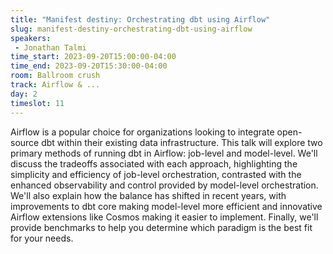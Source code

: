 ```yaml
---
title: "Manifest destiny: Orchestrating dbt using Airflow"
slug: manifest-destiny-orchestrating-dbt-using-airflow
speakers:
 - Jonathan Talmi
time_start: 2023-09-20T15:00:00-04:00
time_end: 2023-09-20T15:30:00-04:00
room: Ballroom crush
track: Airflow & ...
day: 2
timeslot: 11
---
```


Airflow is a popular choice for organizations looking to integrate open-source dbt within their existing data infrastructure. This talk will explore two primary methods of running dbt in Airflow: job-level and model-level. We'll discuss the tradeoffs associated with each approach, highlighting the simplicity and efficiency of job-level orchestration, contrasted with the enhanced observability and control provided by model-level orchestration. We'll also explain how the balance has shifted in recent years, with improvements to dbt core making model-level more efficient and innovative Airflow extensions like Cosmos making it easier to implement. Finally, we'll provide benchmarks to help you determine which paradigm is the best fit for your needs.